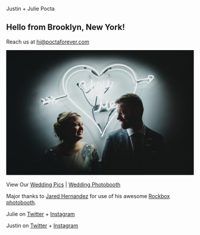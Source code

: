 Justin + Julie Pocta
## Hello from Brooklyn, New York!

Reach us at [hi@poctaforever.com](mailto:hi@poctaforever.com)

<img src="26709229451_6198bc0803_l.jpg">

View Our [Wedding Pics](https://photos.app.goo.gl/xYTPKs3BnCnCrjFY6) | [Wedding Photobooth](https://photos.app.goo.gl/BndSPXAYDXJ11J3U9)

Major thanks to [Jared Hernandez](http://jaredrey.com/) for use of his awesome [Rockbox photobooth](http://www.rockboxbooth.com/).

Julie on [Twitter](https://twitter.com/juliepocta) + [Instagram](https://instagram.com/julieforever)

Justin on [Twitter](https://twitter.com/justinpocta) + [Instagram](https://instagram.com/justinpocta)







